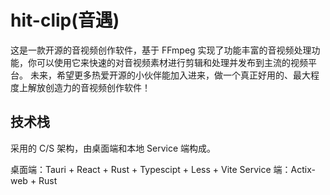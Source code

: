 # hit-clip(音遇)

这是一款开源的音视频创作软件，基于 FFmpeg 实现了功能丰富的音视频处理功能，你可以使用它来快速的对音视频素材进行剪辑和处理并发布到主流的视频平台。
未来，希望更多热爱开源的小伙伴能加入进来，做一个真正好用的、最大程度上解放创造力的音视频创作软件！

## 技术栈

采用的 C/S 架构，由桌面端和本地 Service 端构成。

桌面端：Tauri + React + Rust + Typescipt + Less + Vite
Service 端：Actix-web + Rust
